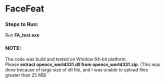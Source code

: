 # FaceFeat

### Steps to Run:
 Run **FA_test.exe**</br>

### NOTE:
The code was build and tested on Window 64-bit platform. </br>
Please **extract opencv_world331.dll from opencv_world331.zip**. (This was done because of large size of dll file, and I was unable to upload files greater than 25 MB)
